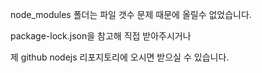 node_modules 폴더는 파일 갯수 문제 때문에 올릴수 없었습니다.

package-lock.json을 참고해 직접 받아주시거나 

제 github nodejs 리포지토리에 오시면 받으실 수 있습니다.
